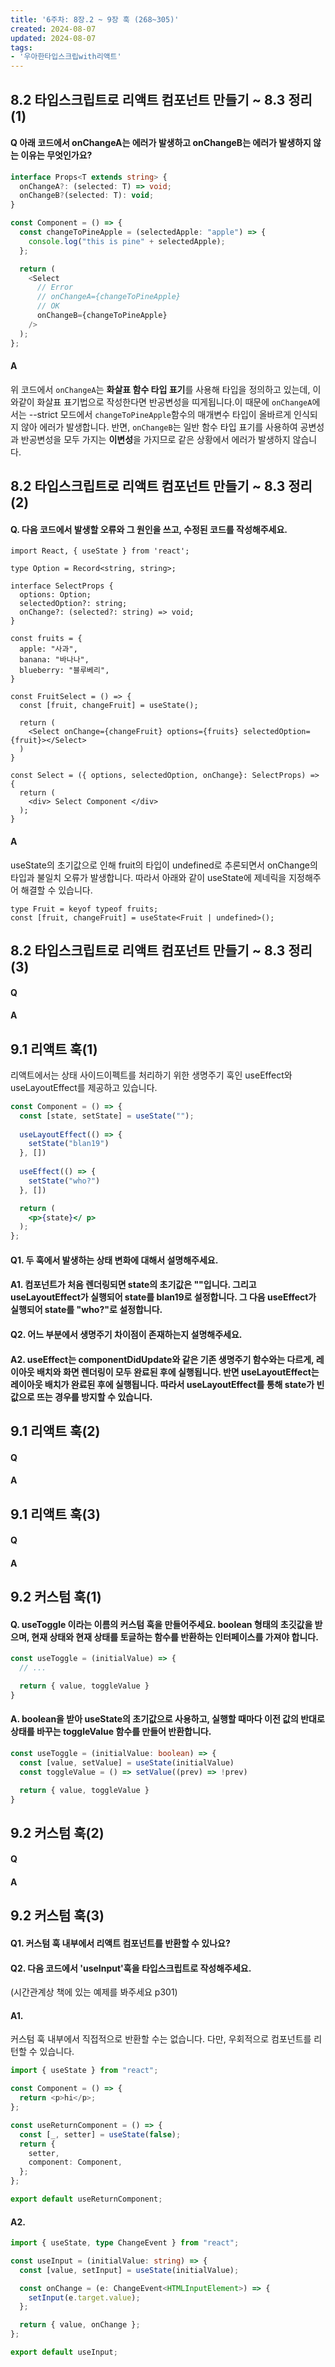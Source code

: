 ```yaml
---
title: '6주차: 8장.2 ~ 9장 훅 (268~305)'
created: 2024-08-07
updated: 2024-08-07
tags:
- '우아한타입스크립with리액트'
---
```


## 8.2 타입스크립트로 리액트 컴포넌트 만들기 ~ 8.3 정리(1)

#### Q 아래 코드에서 onChangeA는 에러가 발생하고 onChangeB는 에러가 발생하지 않는 이유는 무엇인가요?
```ts
interface Props<T extends string> {
  onChangeA?: (selected: T) => void;
  onChangeB?(selected: T): void;
}

const Component = () => {
  const changeToPineApple = (selectedApple: "apple") => {
    console.log("this is pine" + selectedApple);
  };

  return (
    <Select
      // Error
      // onChangeA={changeToPineApple}
      // OK
      onChangeB={changeToPineApple}
    />
  );
};
```

#### A 
위 코드에서 `onChangeA`는 **화살표 함수 타입 표기**를 사용해 타입을 정의하고 있는데, 이와같이 화살표 표기법으로 작성한다면 반공변성을 띠게됩니다.이 때문에 `onChangeA`에서는 --strict 모드에서 `changeToPineApple`함수의 매개변수 타입이 올바르게 인식되지 않아 에러가 발생합니다. 반면, `onChangeB`는 일반 함수 타입 표기를 사용하여 공변성과 반공변성을 모두 가지는 **이변성**을 가지므로 같은 상황에서 에러가 발생하지 않습니다.



## 8.2 타입스크립트로 리액트 컴포넌트 만들기 ~ 8.3 정리(2)

#### Q. 다음 코드에서 발생할 오류와 그 원인을 쓰고, 수정된 코드를 작성해주세요.
```tsx
import React, { useState } from 'react';

type Option = Record<string, string>;

interface SelectProps {
  options: Option;
  selectedOption?: string;
  onChange?: (selected?: string) => void;
}

const fruits = {
  apple: "사과",
  banana: "바나나",
  blueberry: "블루베리",
}

const FruitSelect = () => {
  const [fruit, changeFruit] = useState();

  return (
    <Select onChange={changeFruit} options={fruits} selectedOption={fruit}></Select>
  )
}

const Select = ({ options, selectedOption, onChange}: SelectProps) => {
  return (
    <div> Select Component </div>
  );
}
```


#### A
useState의 초기값으로 인해 fruit의 타입이 undefined로 추론되면서 onChange의 타입과 불일치 오류가 발생합니다. 따라서 아래와 같이 useState에 제네릭을 지정해주어 해결할 수 있습니다.
```tsx
type Fruit = keyof typeof fruits;
const [fruit, changeFruit] = useState<Fruit | undefined>();
```

## 8.2 타입스크립트로 리액트 컴포넌트 만들기 ~ 8.3 정리(3)

#### Q


#### A


## 9.1 리액트 훅(1)
리액트에서는 상태 사이드이펙트를 처리하기 위한 생명주기 훅인 useEffect와 useLayoutEffect를 제공하고 있습니다.

```jsx
const Component = () => {
  const [state, setState] = useState("");
  
  useLayoutEffect(() => {
    setState("blan19")
  }, [])
  
  useEffect(() => {
    setState("who?")
  }, [])

  return (
    <p>{state}</ p>
  );
};
```
#### Q1. 두 훅에서 발생하는 상태 변화에 대해서 설명해주세요.
#### A1. 컴포넌트가 처음 렌더링되면 state의 초기값은 ""입니다. 그리고 useLayoutEffect가 실행되어 state를 blan19로 설정합니다. 그 다음 useEffect가 실행되어 state를 "who?"로 설정합니다. 

#### Q2. 어느 부분에서 생명주기 차이점이 존재하는지 설명해주세요.
#### A2. useEffect는 componentDidUpdate와 같은 기존 생명주기 함수와는 다르게, 레이아웃 배치와 화면 렌더링이 모두 완료된 후에 실행됩니다. 반면 useLayoutEffect는 레이아웃 배치가 완료된 후에 실행됩니다. 따라서 useLayoutEffect를 통해 state가 빈값으로 뜨는 경우를 방지할 수 있습니다.



## 9.1 리액트 훅(2)

#### Q


#### A


## 9.1 리액트 훅(3)

#### Q


#### A


## 9.2 커스텀 훅(1)

#### Q. useToggle 이라는 이름의 커스텀 훅을 만들어주세요. boolean 형태의 초깃값을 받으며, 현재 상태와 현재 상태를 토글하는 함수를 반환하는 인터페이스를 가져야 합니다.

```ts
const useToggle = (initialValue) => {
  // ...

  return { value, toggleValue }
}
```

#### A. boolean을 받아 useState의 초기값으로 사용하고, 실행할 때마다 이전 값의 반대로 상태를 바꾸는 toggleValue 함수를 만들어 반환합니다.

```ts
const useToggle = (initialValue: boolean) => {
  const [value, setValue] = useState(initialValue)
  const toggleValue = () => setValue((prev) => !prev)

  return { value, toggleValue }
}
```

## 9.2 커스텀 훅(2)

#### Q


#### A


## 9.2 커스텀 훅(3)

#### Q1. 커스텀 훅 내부에서 리액트 컴포넌트를 반환할 수 있나요?
#### Q2. 다음 코드에서 'useInput'훅을 타입스크립트로 작성해주세요.
(시간관계상 책에 있는 예제를 봐주세요 p301)


#### A1. 

커스텀 훅 내부에서 직접적으로 반환할 수는 없습니다.
다만, 우회적으로 컴포넌트를 리턴할 수 있습니다.

```ts
import { useState } from "react";

const Component = () => {
  return <p>hi</p>;
};

const useReturnComponent = () => {
  const [_, setter] = useState(false);
  return {
    setter,
    component: Component,
  };
};

export default useReturnComponent;
```

#### A2.
```ts
import { useState, type ChangeEvent } from "react";

const useInput = (initialValue: string) => {
  const [value, setInput] = useState(initialValue);

  const onChange = (e: ChangeEvent<HTMLInputElement>) => {
    setInput(e.target.value);
  };

  return { value, onChange };
};

export default useInput;
```
